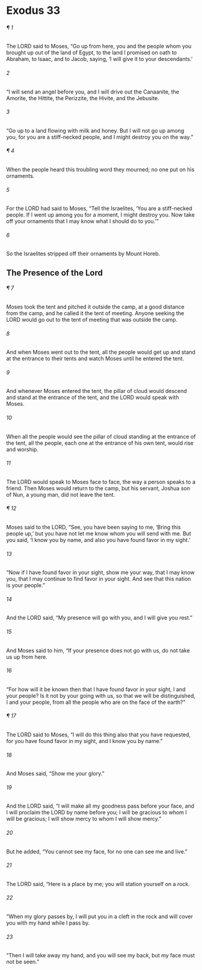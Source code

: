# Exodus 33
###### ¶ 1
The LORD said to Moses, “Go up from here, you and the people whom you brought up out of the land of Egypt, to the land I promised on oath to Abraham, to Isaac, and to Jacob, saying, ‘I will give it to your descendants.’
###### 2
“I will send an angel before you, and I will drive out the Canaanite, the Amorite, the Hittite, the Perizzite, the Hivite, and the Jebusite.
###### 3
“Go up to a land flowing with milk and honey. But I will not go up among you, for you are a stiff-necked people, and I might destroy you on the way.”
###### ¶ 4
When the people heard this troubling word they mourned; no one put on his ornaments.
###### 5
For the LORD had said to Moses, “Tell the Israelites, ‘You are a stiff-necked people. If I went up among you for a moment, I might destroy you. Now take off your ornaments that I may know what I should do to you.’”
###### 6
So the Israelites stripped off their ornaments by Mount Horeb.
## The Presence of the Lord
###### ¶ 7
Moses took the tent and pitched it outside the camp, at a good distance from the camp, and he called it the tent of meeting. Anyone seeking the LORD would go out to the tent of meeting that was outside the camp.
###### 8
And when Moses went out to the tent, all the people would get up and stand at the entrance to their tents and watch Moses until he entered the tent.
###### 9
And whenever Moses entered the tent, the pillar of cloud would descend and stand at the entrance of the tent, and the LORD would speak with Moses.
###### 10
When all the people would see the pillar of cloud standing at the entrance of the tent, all the people, each one at the entrance of his own tent, would rise and worship.
###### 11
The LORD would speak to Moses face to face, the way a person speaks to a friend. Then Moses would return to the camp, but his servant, Joshua son of Nun, a young man, did not leave the tent.
###### ¶ 12
Moses said to the LORD, “See, you have been saying to me, ‘Bring this people up,’ but you have not let me know whom you will send with me. But you said, ‘I know you by name, and also you have found favor in my sight.’
###### 13
“Now if I have found favor in your sight, show me your way, that I may know you, that I may continue to find favor in your sight. And see that this nation is your people.”
###### 14
And the LORD said, “My presence will go with you, and I will give you rest.”
###### 15
And Moses said to him, “If your presence does not go with us, do not take us up from here.
###### 16
“For how will it be known then that I have found favor in your sight, I and your people? Is it not by your going with us, so that we will be distinguished, I and your people, from all the people who are on the face of the earth?”
###### ¶ 17
The LORD said to Moses, “I will do this thing also that you have requested, for you have found favor in my sight, and I know you by name.”
###### 18
And Moses said, “Show me your glory.”
###### 19
And the LORD said, “I will make all my goodness pass before your face, and I will proclaim the LORD by name before you; I will be gracious to whom I will be gracious; I will show mercy to whom I will show mercy.”
###### 20
But he added, “You cannot see my face, for no one can see me and live.”
###### 21
The LORD said, “Here is a place by me; you will station yourself on a rock.
###### 22
“When my glory passes by, I will put you in a cleft in the rock and will cover you with my hand while I pass by.
###### 23
“Then I will take away my hand, and you will see my back, but my face must not be seen.”
